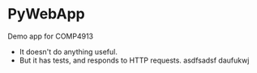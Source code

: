 # PyWebApp
Demo app for COMP4913
* It doesn't do anything useful.
* But it has tests, and responds to HTTP requests.
asdfsadsf
daufukwj
